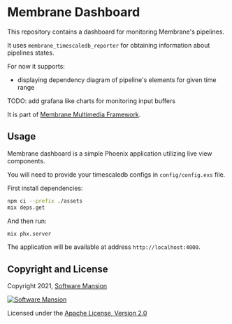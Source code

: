 # Membrane Dashboard 

This repository contains a dashboard for monitoring Membrane's pipelines.

It uses `membrane_timescaledb_reporter` for obtaining information about pipelines states. 

For now it supports:
* displaying dependency diagram of pipeline's elements for given time range


TODO: add grafana like charts for monitoring input buffers 

It is part of [Membrane Multimedia Framework](https://membraneframework.org).

## Usage

Membrane dashboard is a simple Phoenix application utilizing live view components.

You will need to provide your timescaledb configs in `config/config.exs` file.

First install dependencies:
```bash
npm ci --prefix ./assets
mix deps.get
```

And then run:
```bash
mix phx.server
```

The application will be available at address `http://localhost:4000`.

## Copyright and License

Copyright 2021, [Software Mansion](https://swmansion.com/?utm_source=git&utm_medium=readme&utm_campaign=membrane_dashboard)

[![Software Mansion](https://logo.swmansion.com/logo?color=white&variant=desktop&width=200&tag=membrane-github)](https://swmansion.com/?utm_source=git&utm_medium=readme&utm_campaign=membrane_dashboard)

Licensed under the [Apache License, Version 2.0](LICENSE)
